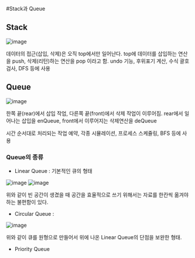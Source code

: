#Stack과 Queue

## Stack

![image](https://user-images.githubusercontent.com/43736669/84123996-91aab200-aa75-11ea-968f-6dfd582cf0fd.png)

데이터의 접근(삽입, 삭제)은 오직 top에서만 일어난다. top에 데이터를 삽입하는 연산을 push, 삭제(리턴)하는 연산을 pop 이라고 함.
undo 기능, 후위표기 계산, 수식 괄호 검사, DFS 등에 사용



## Queue

![image](https://user-images.githubusercontent.com/43736669/84124035-9ff8ce00-aa75-11ea-9d13-97be54de28bd.png)

한쪽 끝(rear)에서 삽입 작업, 다른쪽 끝(front)에서 삭제 작업이 이루어짐.
rear에서 일어나는 삽입을 enQueue, front에서 이루어지는 삭제연산을 deQueue

시간 순서대로 처리되는 작업 예약, 각종 시뮬레이션, 프로세스 스케쥴링, BFS 등에 사용

### Queue의 종류

* Linear Queue : 기본적인 큐의 형태

![image](https://user-images.githubusercontent.com/43736669/84124882-c0755800-aa76-11ea-99dc-1144957dc682.png)
![image](https://user-images.githubusercontent.com/43736669/84125105-0a5e3e00-aa77-11ea-9b61-ce48d7519d90.png)

위와 같이 빈 공간이 생겼을 때 공간을 효율적으로 쓰기 위해서는 자료를 한칸씩 옮겨야 하는 불편함이 있다.

* Circular Queue : 
 
![image](https://user-images.githubusercontent.com/43736669/84125237-3aa5dc80-aa77-11ea-8bd9-5c2ffe1dd88d.png)

위와 같이 큐를 원형으로 만들어서 위에 나온 Linear Queue의 단점을 보완한 형태.

* Priority Queue
